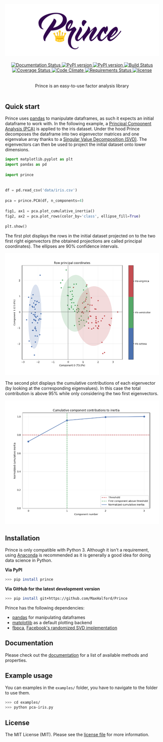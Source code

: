 <div align="center">
  <img src="docs/_static/logo.png" alt="prince_logo"/>
</div>

<br/>

<div align="center">
  <!-- Read the Docs -->
  <a href="http://prince.readthedocs.io/en/latest/?badge=latest">
    <img src="https://readthedocs.org/projects/prince/badge/?version=latest" alt="Documentation Status" />
  </a>
  <!-- Python version -->
  <a href="https://pypi.python.org/pypi/prince">
    <img src="https://img.shields.io/badge/python-3.x-blue.svg?style=flat-square" alt="PyPI version"/>
  </a>
  <!-- PyPi version -->
  <a href="https://pypi.python.org/pypi/prince">
    <img src="https://badge.fury.io/py/prince.svg?style=flat-square" alt="PyPI version"/>
  </a>
  <!-- Build status -->
  <a href="https://travis-ci.org/MaxHalford/Prince?branch=master">
    <img src="https://img.shields.io/travis/MaxHalford/Prince/master.svg?style=flat-square" alt="Build Status"/>
  </a>
  <!-- Test coverage -->
  <a href="https://coveralls.io/github/MaxHalford/Prince?branch=master">
    <img src="https://coveralls.io/repos/github/MaxHalford/Prince/badge.svg?branch=master&style=flat-square" alt="Coverage Status"/>
  </a>
  <!-- Code Climate -->
  <a href="https://codeclimate.com/github/MaxHalford/Prince">
    <img src="https://codeclimate.com/github/MaxHalford/Prince/badges/gpa.svg" alt="Code Climate" />
  </a>
  <!-- Requirements -->
  <a href="https://requires.io/github/MaxHalford/Prince/requirements/?branch=master">
    <img src="https://requires.io/github/MaxHalford/Prince/requirements.svg?branch=master&style=flat-square" alt="Requirements Status"/>
  </a>
  <!-- License -->
  <a href="https://opensource.org/licenses/MIT">
    <img src="http://img.shields.io/:license-mit-ff69b4.svg?style=flat-square" alt="license"/>
  </a>
</div>

<br/>

<br/>
<div align="center">Prince is an easy-to-use factor analysis library</div>
<br/>


## Quick start

Prince uses [pandas](http://pandas.pydata.org/) to manipulate dataframes, as such it expects an initial dataframe to work with. In the following example, a [Principal Component Analysis (PCA)](https://www.wikiwand.com/en/Principal_component_analysis) is applied to the iris dataset. Under the hood Prince decomposes the dataframe into two eigenvector matrices and one eigenvalue array thanks to a [Singular Value Decomposition (SVD)](https://www.wikiwand.com/en/Singular_value_decomposition). The eigenvectors can then be used to project the initial dataset onto lower dimensions.

```python
import matplotlib.pyplot as plt
import pandas as pd

import prince


df = pd.read_csv('data/iris.csv')

pca = prince.PCA(df, n_components=4)

fig1, ax1 = pca.plot_cumulative_inertia()
fig2, ax2 = pca.plot_rows(color_by='class', ellipse_fill=True)

plt.show()
```

The first plot displays the rows in the initial dataset projected on to the two first right eigenvectors (the obtained projections are called principal coordinates). The ellipses are 90% confidence intervals.

<div align="center">
  <img src="examples/pca_row_principal_coordinates.png" alt='pca_row_principal_coordinates' />
</div>

The second plot displays the cumulative contributions of each eigenvector (by looking at the corresponding eigenvalues). In this case the total contribution is above 95% while only considering the two first eigenvectors.

<div align="center">
  <img src="examples/pca_cumulative_inertia.png" alt='pca_cumulative_inertia' />
</div>


## Installation

Prince is only compatible with Python 3. Although it isn't a requirement, using [Anaconda](https://www.continuum.io/downloads) is recommended as it is generally a good idea for doing data science in Python.

**Via PyPI**

```sh
>>> pip install prince
```

**Via GitHub for the latest development version**

```sh
>>> pip install git+https://github.com/MaxHalford/Prince
```

Prince has the following dependencies:

- [pandas](http://pandas.pydata.org/) for manipulating dataframes
- [matplotlib](http://matplotlib.org/) as a default plotting backend
- [fbpca](http://fbpca.readthedocs.org/en/latest/), [Facebook's randomized SVD implementation](https://research.facebook.com/blog/fast-randomized-svd/)


## Documentation

Please check out the [documentation](http://prince.readthedocs.io) for a list of available methods and properties.


## Example usage

You can examples in the `examples/` folder, you have to navigate to the folder to use them.

```sh
>>> cd examples/
>>> python pca-iris.py
```


## License

The MIT License (MIT). Please see the [license file](LICENSE) for more information.
